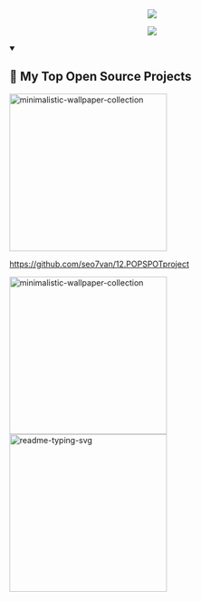 <div align="center">
  <!--헤더-->
  <img src="https://capsule-render.vercel.app/api?type=venom&color=0:FF69B4,100:FA7000&height=300&section=header&text=Hellow%20SEOJIN%20World!&animation=twinkling&fontSize=70&stroke=FA7000" />
</div>

<p align="center">
  <!--헤더설명-->
  <a href="https://github.com/seo7van">
    <img src="https://readme-typing-svg.demolab.com/?lines=Full-stack%20web%20and%20app%20developer;&font=Fira%20Code&center=true&width=440&height=45&color=FA7000&vCenter=true&pause=1000&size=22" />
  </a>
</p>

<details open> 
  <!-- 탑프로젝트소개 -->
  <summary><h2>📘 My Top Open Source Projects</h2></summary>
  
  <p align="left">
    <a href="https://github.com/seo7van/12.POPSPOTproject">
      <img width="278" src="https://denvercoder1-github-readme-stats.vercel.app/api/pin/?username=DenverCoder1&&repo=minimalistic-wallpaper&theme=react&bg_color=1F222E&title_color=F85D7F&hide_border=true&icon_color=F8D866&show_icons=false" alt="minimalistic-wallpaper-collection">
    </a>


</details>

https://github.com/seo7van/12.POPSPOTproject


<a href="https://github.com/DenverCoder1/minimalistic-wallpaper-collection">
<img width="278" 
  src="https://denvercoder1-github-readme-stats.vercel.app/api/pin/?username=DenverCoder1
  &repo=minimalistic-wallpaper
  &theme=react
  &bg_color=1F222E
  &title_color=F85D7F
  &hide_border=true
  &icon_color=F8D866
  &show_icons=false
  &show_description=false" 
  alt="minimalistic-wallpaper-collection"></a>


<a href="https://github.com/DenverCoder1/readme-typing-svg">
<img width="278" 
  src="https://denvercoder1-github-readme-stats.vercel.app/api/pin/?username=DenverCoder1
  &repo=readme-typing-svg
  &theme=react
  &bg_color=1F222E
  &title_color=F85D7F
  &hide_border=true
  &icon_color=F8D866
  &show_icons=false" 
  alt="readme-typing-svg"></a>
